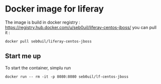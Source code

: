 # Docker image for liferay

The image is build in docker registry : https://registry.hub.docker.com/u/seb0uil/liferay-centos-jboss/
you can pull it :
```
docker pull seb0uil/liferay-centos-jboss
```

## Start me up
To start the container, simplu run
```
docker run -- rm -it -p 8080:8080 seb0uil/lf-centos-jboss
```

